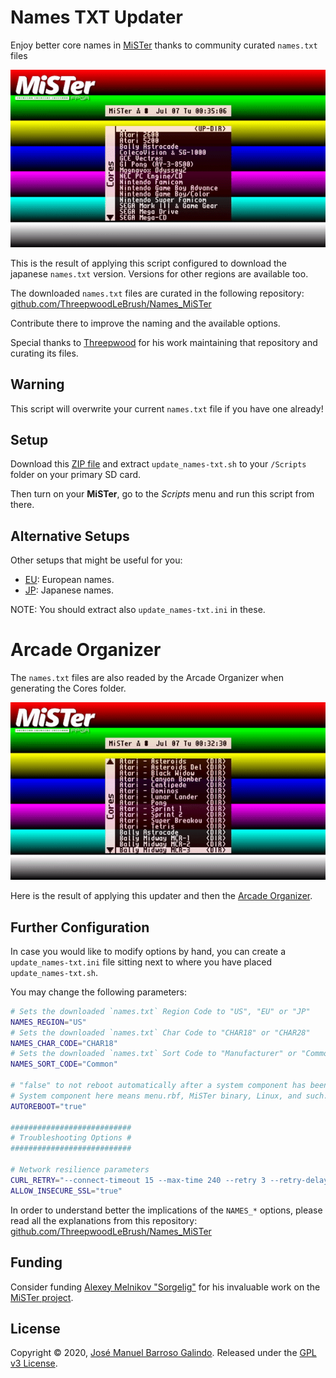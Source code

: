 # Names TXT Updater
Enjoy better core names in [MiSTer](https://github.com/MiSTer-devel/Main_MiSTer/wiki) thanks to community curated `names.txt` files

![](setups/consoles_computers.gif)

This is the result of applying this script configured to download the japanese `names.txt` version. Versions for other regions are available too.



The downloaded `names.txt` files are curated in the following repository:  
[github.com/ThreepwoodLeBrush/Names_MiSTer](https://github.com/ThreepwoodLeBrush/Names_MiSTer)

Contribute there to improve the naming and the available options.

Special thanks to [Threepwood](https://github.com/ThreepwoodLeBrush) for his work maintaining that repository and curating its files.



## Warning

This script will overwrite your current `names.txt` file if you have one already!



## Setup

Download this [ZIP file](https://github.com/theypsilon/Names_TXT_Updater_MiSTer/raw/master/setups/names-txt_US.zip) and extract `update_names-txt.sh` to your `/Scripts` folder on your primary SD card.

Then turn on your __MiSTer__, go to the _Scripts_ menu and run this script from there.



## Alternative Setups

Other setups that might be useful for you:
- [EU](https://github.com/theypsilon/Names_TXT_Updater_MiSTer/raw/master/setups/names-txt_EU.zip): European names.
- [JP](https://github.com/theypsilon/Names_TXT_Updater_MiSTer/raw/master/setups/names-txt_JP.zip): Japanese names.

NOTE: You should extract also `update_names-txt.ini` in these.



# Arcade Organizer

The `names.txt` files are also readed by the Arcade Organizer when generating the Cores folder.

![](setups/arcade_organizer.gif)

Here is the result of applying this updater and then the [Arcade Organizer](https://github.com/MAME-GETTER/_arcade-organizer).



## Further Configuration

In case you would like to modify options by hand, you can create a `update_names-txt.ini` file sitting next to where you have placed `update_names-txt.sh`.

You may change the following parameters:

```bash
# Sets the downloaded `names.txt` Region Code to "US", "EU" or "JP"
NAMES_REGION="US"
# Sets the downloaded `names.txt` Char Code to "CHAR18" or "CHAR28"
NAMES_CHAR_CODE="CHAR18"
# Sets the downloaded `names.txt` Sort Code to "Manufacturer" or "Common"
NAMES_SORT_CODE="Common"

# "false" to not reboot automatically after a system component has been updated.
# System component here means menu.rbf, MiSTer binary, Linux, and such.
AUTOREBOOT="true"

###########################
# Troubleshooting Options #
###########################

# Network resilience parameters
CURL_RETRY="--connect-timeout 15 --max-time 240 --retry 3 --retry-delay 5 --silent --show-error"
ALLOW_INSECURE_SSL="true"
```

In order to understand better the implications of the `NAMES_*` options, please read all the explanations from this repository:
[github.com/ThreepwoodLeBrush/Names_MiSTer](https://github.com/ThreepwoodLeBrush/Names_MiSTer)



## Funding

Consider funding [Alexey Melnikov "Sorgelig"](https://www.patreon.com/FPGAMiSTer) for his invaluable work on the [MiSTer project](https://github.com/MiSTer-devel/Main_MiSTer/wiki).



## License

Copyright © 2020, [José Manuel Barroso Galindo](https://twitter.com/josembarroso).
Released under the [GPL v3 License](LICENSE).
